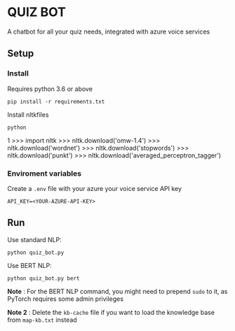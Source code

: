 # QUIZ BOT

A chatbot for all your quiz needs, integrated with azure voice services

## Setup

### Install

Requires python 3.6 or above

    pip install -r requirements.txt

Install nltkfiles

    python
1
    >>> import nltk
    >>> nltk.download('omw-1.4')
    >>> nltk.download('wordnet')
    >>> nltk.download('stopwords')
    >>> nltk.download('punkt')
    >>> nltk.download('averaged_perceptron_tagger')

### Enviroment variables

Create a `.env` file with your azure your voice service API key

    API_KEY=<YOUR-AZURE-API-KEY>

## Run

Use standard NLP:

    python quiz_bot.py


Use BERT NLP:

    python quiz_bot.py bert

**Note** : For the BERT NLP command, you might need to prepend `sudo` to it, as PyTorch requires some admin privileges 

**Note 2** : Delete the `kb-cache` file if you want to load the knowledge base from `map-kb.txt` instead
